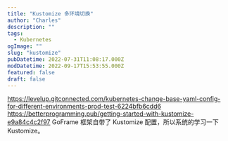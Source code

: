 ```yaml
---
title: "Kustomize 多环境切换"
author: "Charles"
description: ""
tags:
  - Kubernetes
ogImage: ""
slug: "kustomize"
pubDatetime: 2022-07-31T11:08:17.000Z
modDatetime: 2022-09-17T15:53:55.000Z
featured: false
draft: false
---
```


<https://levelup.gitconnected.com/kubernetes-change-base-yaml-config-for-different-environments-prod-test-6224bfb6cdd6>
<https://betterprogramming.pub/getting-started-with-kustomize-e9a84c4c2f97>
GoFrame 框架自带了 Kustomize 配置，所以系统的学习一下 Kustomize。
